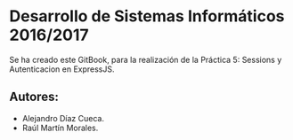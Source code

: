 # Desarrollo de Sistemas Informáticos 2016/2017

Se ha creado este GitBook, para la realización de la Práctica 5: Sessions y Autenticacion en ExpressJS.

## Autores:

- Alejandro Díaz Cueca.
- Raúl Martín Morales.

